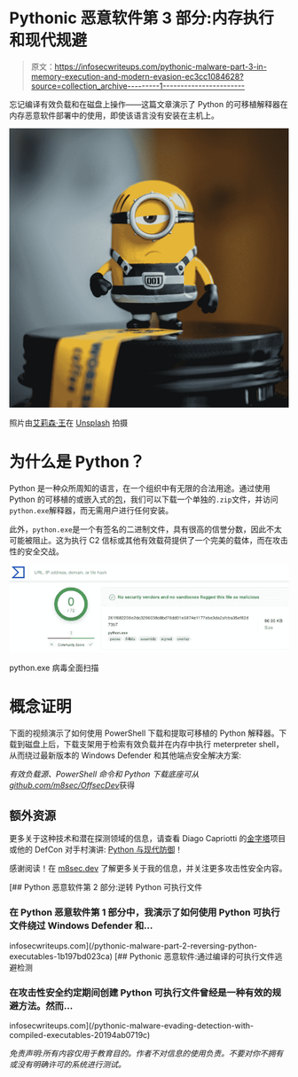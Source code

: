 # Pythonic 恶意软件第 3 部分:内存执行和现代规避

> 原文：<https://infosecwriteups.com/pythonic-malware-part-3-in-memory-execution-and-modern-evasion-ec3cc1084628?source=collection_archive---------1----------------------->

忘记编译有效负载和在磁盘上操作——这篇文章演示了 Python 的可移植解释器在内存恶意软件部署中的使用，即使该语言没有安装在主机上。

![](img/4736e00df8b2676881eb403c0584702c.png)

照片由[艾莉森·王](https://unsplash.com/ja/@alison_wang?utm_source=medium&utm_medium=referral)在 [Unsplash](https://unsplash.com?utm_source=medium&utm_medium=referral) 拍摄

# 为什么是 Python？

Python 是一种众所周知的语言，在一个组织中有无限的合法用途。通过使用 Python 的可移植的或嵌入式的[包](https://www.python.org/downloads/windows/)，我们可以下载一个单独的`.zip`文件，并访问`python.exe`解释器，而无需用户进行任何安装。

此外，`python.exe`是一个有签名的二进制文件，具有很高的信誉分数，因此不太可能被阻止。这为执行 C2 信标或其他有效载荷提供了一个完美的载体，而在攻击性的安全交战。

![](img/0c334f369af4f4480face93fa837cc25.png)

python.exe 病毒全面扫描

# 概念证明

下面的视频演示了如何使用 PowerShell 下载和提取可移植的 Python 解释器。下载到磁盘上后，下载支架用于检索有效负载并在内存中执行 meterpreter shell，从而绕过最新版本的 Windows Defender 和其他端点安全解决方案:

*有效负载源、PowerShell 命令和 Python 下载底座可从*[*github.com/m8sec/OffsecDev*](https://github.com/m8sec/OffsecDev)获得

## 额外资源

更多关于这种技术和潜在探测领域的信息，请查看 Diago Capriotti 的[金字塔](https://github.com/naksyn/Pyramid)项目或他的 DefCon 对手村演讲: [Python 与现代防御](https://github.com/naksyn/talks/blob/main/DEFCON30/Diego%20Capriotti%20-%20DEFCON30%20Adversary%20Village%20-%20%20Python%20vs%20Modern%20Defenses.pdf)！

感谢阅读！在 [m8sec.dev](https://m8sec.dev) 了解更多关于我的信息，并关注更多攻击性安全内容。

[](/pythonic-malware-part-2-reversing-python-executables-1b197bd023ca) [## Python 恶意软件第 2 部分:逆转 Python 可执行文件

### 在 Python 恶意软件第 1 部分中，我演示了如何使用 Python 可执行文件绕过 Windows Defender 和…

infosecwriteups.com](/pythonic-malware-part-2-reversing-python-executables-1b197bd023ca) [](/pythonic-malware-evading-detection-with-compiled-executables-20194ab0719c) [## Pythonic 恶意软件:通过编译的可执行文件逃避检测

### 在攻击性安全约定期间创建 Python 可执行文件曾经是一种有效的规避方法。然而…

infosecwriteups.com](/pythonic-malware-evading-detection-with-compiled-executables-20194ab0719c) 

*免责声明:所有内容仅用于教育目的。作者不对信息的使用负责。不要对你不拥有或没有明确许可的系统进行测试。*